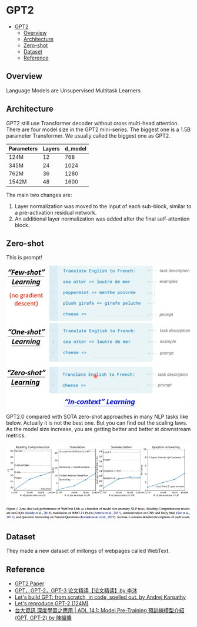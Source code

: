 # GPT2

- [GPT2](#gpt2)
  - [Overview](#overview)
  - [Architecture](#architecture)
  - [Zero-shot](#zero-shot)
  - [Dataset](#dataset)
  - [Reference](#reference)


## Overview

Language Models are Unsupervised Multitask Learners

## Architecture

GPT2 still use Transformer decoder without cross multi-head attention. There are four model size in the GPT2 mini-series. The biggest one is a 1.5B parameter Transformer. We usually called the biggest one as GPT2.

| Parameters | Layers | d_model |
| ---------- | ------ | ------- |
| 124M       | 12     | 768     |
| 345M       | 24     | 1024    |
| 762M       | 36     | 1280    |
| 1542M      | 48     | 1600    |

The main two changes are:

1. Layer normalization was moved to the input of each sub-block, similar to a pre-activation residual network.
2. An additional layer normalization was added after the final self-attention block.

## Zero-shot

This is prompt!

![in-context%20learning.png](.images/in-context%20learning.png)

GPT2.0 compared with SOTA zero-shot approaches in many NLP tasks like below. Actually it is not the best one. But you can find out the scaling laws. As the model size increase, you are getting better and better at downstream metrics.

![zero-shot performance.png](.images/zero-shot%20performance.png)

## Dataset

They made a new dataset of millongs of webpages called WebText. 

## Reference

- [GPT2 Paper](https://d4mucfpksywv.cloudfront.net/better-language-models/language-models.pdf)
- [GPT，GPT-2，GPT-3 论文精读【论文精读】by 李沐](https://www.bilibili.com/video/BV1AF411b7xQ/?share_source=copy_web&vd_source=3157022a9ba8a59e9a2cac56650df970)
- [Let's build GPT: from scratch, in code, spelled out. by Andrej Karpathy](https://youtu.be/kCc8FmEb1nY?si=hH3vDAtZIzg9pd7-)
- [Let's reproduce GPT-2 (124M)](https://www.youtube.com/watch?v=l8pRSuU81PU)
- [台大資訊 深度學習之應用 | ADL 14.1: Model Pre-Training 預訓練模型介紹 (GPT, GPT-2) by 
陳縕儂](https://youtu.be/ZQ9b-1ZAT8M?si=_u80sLj9Szb2qU_z)
